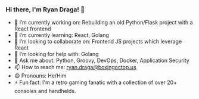 ### Hi there, I'm Ryan Draga! 👋

- 🔭 I’m currently working on: Rebuilding an old Python/Flask project with a React frontend
- 🌱 I’m currently learning: React, Golang
- 👯 I’m looking to collaborate on: Frontend JS projects which leverage React
- 🤔 I’m looking for help with: Golang
- 💬 Ask me about: Python, Groovy, DevOps, Docker, Application Security
- 📫 How to reach me: ryan.draga@boxingoctop.us
- 😄 Pronouns: He/Him
- ⚡ Fun fact: I'm a retro gaming fanatic with a collection of over 20+ consoles and handhelds.
